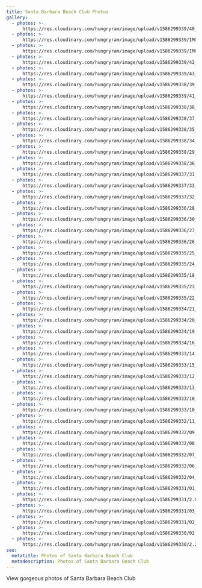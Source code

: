 ```yaml
---
title: Santa Barbara Beach Club Photos
gallery:
  - photos: >-
      https://res.cloudinary.com/hungryram/image/upload/v1586299339/40_Pool_Deck_3_SBBC_xxvamh.jpg
  - photos: >-
      https://res.cloudinary.com/hungryram/image/upload/v1586299339/IMG_7958_c6zcje.jpg
  - photos: >-
      https://res.cloudinary.com/hungryram/image/upload/v1586299339/IMG_1465_dmaqht.jpg
  - photos: >-
      https://res.cloudinary.com/hungryram/image/upload/v1586299339/42_Sunset_SBBC_mzplad.jpg
  - photos: >-
      https://res.cloudinary.com/hungryram/image/upload/v1586299339/43_Sunrise_2_SBBC_xa2jj3.jpg
  - photos: >-
      https://res.cloudinary.com/hungryram/image/upload/v1586299338/39_Pool_Deck_2_SBBC_mcxgmn.jpg
  - photos: >-
      https://res.cloudinary.com/hungryram/image/upload/v1586299339/41_Pool_Deck_5_SBBC_nmjrpk.jpg
  - photos: >-
      https://res.cloudinary.com/hungryram/image/upload/v1586299338/38_Home_View_1_SBBC_hgxmsj.jpg
  - photos: >-
      https://res.cloudinary.com/hungryram/image/upload/v1586299338/37_Pool_Deck_5_SBBC_d533gq.jpg
  - photos: >-
      https://res.cloudinary.com/hungryram/image/upload/v1586299338/35_Hawaiiana_3_SBBC_sbkcii.jpg
  - photos: >-
      https://res.cloudinary.com/hungryram/image/upload/v1586299338/34_Hawaiiana_2_SBBC_w4dqht.jpg
  - photos: >-
      https://res.cloudinary.com/hungryram/image/upload/v1586299338/29_Sea_Lion_Suite_SBBC_urymkh.jpg
  - photos: >-
      https://res.cloudinary.com/hungryram/image/upload/v1586299338/36_Hawaiiana_Bath_SBBC_ghujnl.jpg
  - photos: >-
      https://res.cloudinary.com/hungryram/image/upload/v1586299337/31_Mountain_View_Suite_SBBC_fzohus.jpg
  - photos: >-
      https://res.cloudinary.com/hungryram/image/upload/v1586299337/33_Hawaiiana_1_SBBC_agjofh.jpg
  - photos: >-
      https://res.cloudinary.com/hungryram/image/upload/v1586299337/32_Mountain_View_Bath_SBBC_woqdid.jpg
  - photos: >-
      https://res.cloudinary.com/hungryram/image/upload/v1586299336/28_Navigator_Bath_SBBC_tx5uhv.jpg
  - photos: >-
      https://res.cloudinary.com/hungryram/image/upload/v1586299336/30_Sea_Lion_Bath_SBBC_x0zk5u.jpg
  - photos: >-
      https://res.cloudinary.com/hungryram/image/upload/v1586299336/27_Navigator_Guest_Suite_SBBC_pp4tml.jpg
  - photos: >-
      https://res.cloudinary.com/hungryram/image/upload/v1586299336/26_Navigator_Suite_1_SBBC_qzfgl8.jpg
  - photos: >-
      https://res.cloudinary.com/hungryram/image/upload/v1586299335/25_Navigator_Suite_2_SBBC_kwxmjg.jpg
  - photos: >-
      https://res.cloudinary.com/hungryram/image/upload/v1586299335/24_Master_Shower_Bath_SBBC_tdsd1w.jpg
  - photos: >-
      https://res.cloudinary.com/hungryram/image/upload/v1586299335/18_Entertainment_Level_Gym_2_SBBC_cevdff.jpg
  - photos: >-
      https://res.cloudinary.com/hungryram/image/upload/v1586299335/23_Master_Bath_SBBC_beisl4.jpg
  - photos: >-
      https://res.cloudinary.com/hungryram/image/upload/v1586299335/22_Master_Suite_2_SBBC_tsegtl.jpg
  - photos: >-
      https://res.cloudinary.com/hungryram/image/upload/v1586299334/21_Master_Suite_1_SBBC_qsb6ol.jpg
  - photos: >-
      https://res.cloudinary.com/hungryram/image/upload/v1586299334/20_Circular_Stairs_SBBC_cawn83.jpg
  - photos: >-
      https://res.cloudinary.com/hungryram/image/upload/v1586299334/19_Entertainment_Level_Spa_Bath_SBBC_rmwovu.jpg
  - photos: >-
      https://res.cloudinary.com/hungryram/image/upload/v1586299334/16_Entertainment_Level_Gym_1_SBBC_h565h1.jpg
  - photos: >-
      https://res.cloudinary.com/hungryram/image/upload/v1586299333/14_Humidor_SBBC_ydzzvh.jpg
  - photos: >-
      https://res.cloudinary.com/hungryram/image/upload/v1586299333/15_Entertainment_Level_Theater_SBBC_wtfo4h.jpg
  - photos: >-
      https://res.cloudinary.com/hungryram/image/upload/v1586299333/12_Entertainment_Level_Dining_Entry_SBBC_xduzdw.jpg
  - photos: >-
      https://res.cloudinary.com/hungryram/image/upload/v1586299333/13_Entertainment_Level_Dining_SBBC_j3cnl9.jpg
  - photos: >-
      https://res.cloudinary.com/hungryram/image/upload/v1586299333/10_Entertainment_Level_Bar_View_SBBC_jreuxz.jpg
  - photos: >-
      https://res.cloudinary.com/hungryram/image/upload/v1586299333/10_Entertainment_Level_Bar_View_SBBC_jreuxz.jpg
  - photos: >-
      https://res.cloudinary.com/hungryram/image/upload/v1586299332/11_Entertainment_Level_Arcade_SBBC_s3x3bn.jpg
  - photos: >-
      https://res.cloudinary.com/hungryram/image/upload/v1586299332/09_Entertainment_Level_Aquarium_SBBC_bekzeu.jpg
  - photos: >-
      https://res.cloudinary.com/hungryram/image/upload/v1586299332/08_Entertainment_Level_Entry_SBBC_bcw2h9.jpg
  - photos: >-
      https://res.cloudinary.com/hungryram/image/upload/v1586299332/07_Kitchen_2_SBBC_ra5lfm.jpg
  - photos: >-
      https://res.cloudinary.com/hungryram/image/upload/v1586299332/06_Kitchen_1_SBBC_ww1pmc.jpg
  - photos: >-
      https://res.cloudinary.com/hungryram/image/upload/v1586299332/04_Living_Room_SBBC_skbkja.jpg
  - photos: >-
      https://res.cloudinary.com/hungryram/image/upload/v1586299331/01_Home_View_2_SBBC_vcyljz.jpg
  - photos: >-
      https://res.cloudinary.com/hungryram/image/upload/v1586299331/2.02_SBBC_co2zjm.jpg
  - photos: >-
      https://res.cloudinary.com/hungryram/image/upload/v1586299331/03_Sunrise_SBBC_lwtklr.jpg
  - photos: >-
      https://res.cloudinary.com/hungryram/image/upload/v1586299331/02_Ocean_View_SBBC_chtjkh.jpg
  - photos: >-
      https://res.cloudinary.com/hungryram/image/upload/v1586299330/02.3_Pool_Deck_4_SBBC_e0cyzd.jpg
  - photos: >-
      https://res.cloudinary.com/hungryram/image/upload/v1586299330/2.2_Beach_Stairs_SBBC_xelve0.jpg
seo:
  metatitle: Photos of Santa Barbara Beach Club
  metadescription: Photos of Santa Barbara Beach Club
---
```

View gorgeous photos of Santa Barbara Beach Club